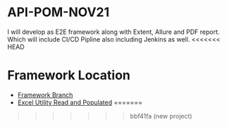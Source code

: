 # API-POM-NOV21
I will develop as E2E framework along with Extent, Allure and PDF report. Which will include CI/CD Pipline also including Jenkins as well.
<<<<<<< HEAD

# Framework Location 
- [Framework Branch](https://github.com/asingh403/API-POM-NOV21/tree/master)
- [Excel Utility Read and Populated](https://github.com/asingh403/API-POM-NOV21/blob/master/src/main/java/com/qa/api/gorest/util/ExcelUtil.java)
=======
>>>>>>> bbf41fa (new project)
